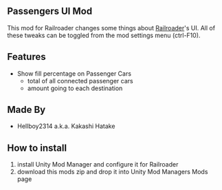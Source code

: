 ﻿## Passengers UI Mod ##

This mod for Railroader changes some things about [Railroader](https://store.steampowered.com/app/1683150/Railroader/)'s UI.
All of these tweaks can be toggled from the mod settings menu (ctrl-F10).

## Features ##

- Show fill percentage on Passenger Cars
	- total of all connected passenger cars 
	- amount going to each destination

## Made By ##

- Hellboy2314 a.k.a. Kakashi Hatake

## How to install

1. install Unity Mod Manager and configure it for Railroader
2. download this mods zip and drop it into Unity Mod Managers Mods page